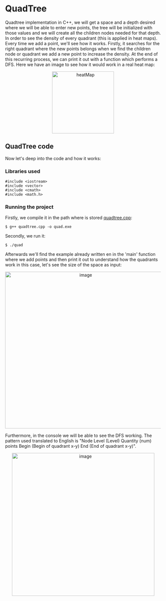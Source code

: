 # QuadTree
Quadtree implementation in C++, we will get a space and a depth desired where we will be able to enter new points, the tree will be initialized with those values and we will create all the children nodes needed for that depth. In order to see the density of every quadrant (this is applied in heat maps). Every time we add a point, we'll see how it works. Firstly, it searches for the right quadrant where the new points belongs when we find the children node or quadrant we add a new point to increase the density. At the end of this recurring process, we can print it out with a function which performs a DFS. Here we have an image to see how it would work in a real heat map:
<p align="center"><img width="200" alt="heatMap" src="https://user-images.githubusercontent.com/63054183/232639312-3124303f-bbf1-47e9-a222-41a6898a7124.png"></p>

## QuadTree code
Now let's deep into the code and how it works:

### Libraries used

```
#include <iostream>
#include <vector>
#include <cmath>
#include <math.h>
```
### Running the project
Firstly, we compile it in the path where is stored [quadtree.cpp](https://github.com/alexjr2001/QuadTree/blob/main/quadtree.cpp):

```
$ g++ quadtree.cpp -o quad.exe 
```
Secondly, we run it:
```
$ ./quad
```

Afterwards we'll find the example already written en in the 'main' function where we add points and then print it out to understand how the quadrants work in this case, let's see the size of the space as input:

<p align="center"><img width="506" alt="image" src="https://user-images.githubusercontent.com/63054183/232635357-8f7c3afc-3eb4-4f33-94b7-b79d6e736f39.png"></p>

Furthermore, in the console we will be able to see the DFS working. The pattern used translated to English is "Node Level (Level) Quantity (num) points Begin (Begin of quadrant x-y) End (End of quadrant x-y)".
<p align="center"><img width="461" alt="image" src="https://user-images.githubusercontent.com/63054183/232640733-d49b72a3-4d29-46f2-be19-430ce45a6ae1.png"></p>
